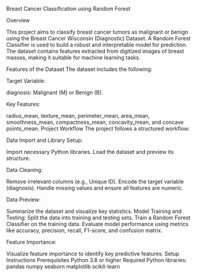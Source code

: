 Breast Cancer Classification using Random Forest

Overview

This project aims to classify breast cancer tumors as malignant or benign using the Breast Cancer Wisconsin (Diagnostic) Dataset. A Random Forest Classifier is used to build a robust and interpretable model for prediction. The dataset contains features extracted from digitized images of breast masses, making it suitable for machine learning tasks.

Features of the Dataset
The dataset includes the following:

Target Variable:

diagnosis: Malignant (M) or Benign (B).

Key Features:

radius_mean, texture_mean, perimeter_mean, area_mean, smoothness_mean, compactness_mean, concavity_mean, and concave points_mean.
Project Workflow
The project follows a structured workflow:

Data Import and Library Setup:

Import necessary Python libraries.
Load the dataset and preview its structure.

Data Cleaning:

Remove irrelevant columns (e.g., Unique ID).
Encode the target variable (diagnosis).
Handle missing values and ensure all features are numeric.

Data Preview:

Summarize the dataset and visualize key statistics.
Model Training and Testing:
Split the data into training and testing sets.
Train a Random Forest Classifier on the training data.
Evaluate model performance using metrics like accuracy, precision, recall, F1-score, and confusion matrix.

Feature Importance:

Visualize feature importance to identify key predictive features.
Setup Instructions
Prerequisites
Python 3.8 or higher
Required Python libraries:
pandas
numpy
seaborn
matplotlib
scikit-learn
